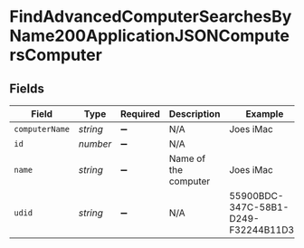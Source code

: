 # FindAdvancedComputerSearchesByName200ApplicationJSONComputersComputer


## Fields

| Field                                | Type                                 | Required                             | Description                          | Example                              |
| ------------------------------------ | ------------------------------------ | ------------------------------------ | ------------------------------------ | ------------------------------------ |
| `computerName`                       | *string*                             | :heavy_minus_sign:                   | N/A                                  | Joes iMac                            |
| `id`                                 | *number*                             | :heavy_minus_sign:                   | N/A                                  |                                      |
| `name`                               | *string*                             | :heavy_minus_sign:                   | Name of the computer                 | Joes iMac                            |
| `udid`                               | *string*                             | :heavy_minus_sign:                   | N/A                                  | 55900BDC-347C-58B1-D249-F32244B11D30 |